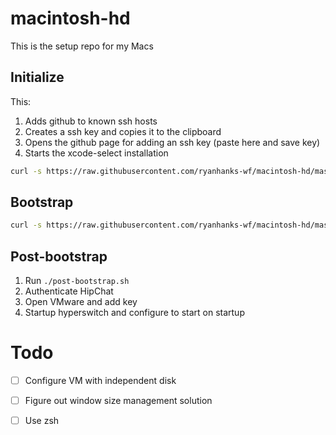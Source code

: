 # macintosh-hd
This is the setup repo for my Macs

## Initialize

This:

1. Adds github to known ssh hosts
2. Creates a ssh key and copies it to the clipboard
3. Opens the github page for adding an ssh key (paste here and save key)
4. Starts the xcode-select installation

```sh
curl -s https://raw.githubusercontent.com/ryanhanks-wf/macintosh-hd/master/initialize.sh | bash
```

## Bootstrap

```sh
curl -s https://raw.githubusercontent.com/ryanhanks-wf/macintosh-hd/master/bootstrap.sh | bash
```
## Post-bootstrap

1. Run `./post-bootstrap.sh`
2. Authenticate HipChat
3. Open VMware and add key
4. Startup hyperswitch and configure to start on startup


# Todo
- [ ] Configure VM with independent disk
- [ ] Figure out window size management solution
- [ ] Use zsh



